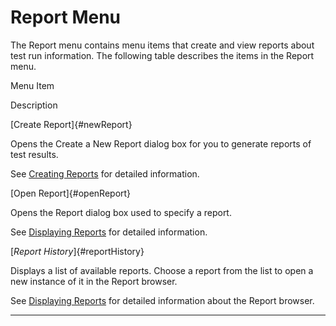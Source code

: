 
# Report Menu

The Report menu contains menu items that create and view reports about test run information. The
following table describes the items in the Report menu.

Menu Item

Description

[Create Report]{#newReport}

Opens the Create a New Report dialog box for you to generate reports of test results.

See [Creating Reports](../report/newReports.html) for detailed information.

[Open Report]{#openReport}

Opens the Report dialog box used to specify a report.

See [Displaying Reports](../report/reportBrowser.html) for detailed information.

[*Report History*]{#reportHistory}

Displays a list of available reports. Choose a report from the list to open a new instance of it in
the Report browser.

See [Displaying Reports](../report/reportBrowser.html) for detailed information about the Report
browser.

----------------------------------------------------------------------------------------------------


